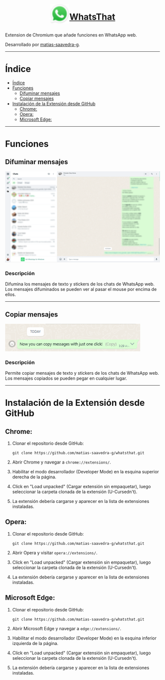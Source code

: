 <div align="center" style="display: flex; align-items: center; justify-content: center;">
   <img align="left" height=64 src="icons/icon.png"/>
   <h1>
      <a href="https://github.com/matias-saavedra-g/whatsthat">
         WhatsThat
      </a>
   </h1>
</div>

Extension de Chromium que añade funciones en WhatsApp web. 

Desarrollado por [matias-saavedra-g](https://github.com/matias-saavedra-g/).

---

# Índice

- [Índice](#índice)
- [Funciones](#funciones)
  - [Difuminar mensajes](#difuminar-mensajes)
  - [Copiar mensajes](#copiar-mensajes)
- [Instalación de la Extensión desde GitHub](#instalación-de-la-extensión-desde-github)
  - [Chrome:](#chrome)
  - [Opera:](#opera)
  - [Microsoft Edge:](#microsoft-edge)

---

# Funciones

## Difuminar mensajes

![Imagen de ejemplo de mensajes difuminados](img/eg1.png)

### Descripción <!-- omit in toc -->

Difumina los mensajes de texto y stickers de los chats de WhatsApp web. Los mensajes difuminados se pueden ver al pasar el mouse por encima de ellos.

---

## Copiar mensajes

![Imagen de ejemplo de copiado de mensajes](img/eg2.png)

### Descripción <!-- omit in toc -->

Permite copiar mensajes de texto y stickers de los chats de WhatsApp web. Los mensajes copiados se pueden pegar en cualquier lugar.

---

# Instalación de la Extensión desde GitHub

## Chrome:

1. Clonar el repositorio desde GitHub:
   ```
   git clone https://github.com/matias-saavedra-g/whatsthat.git
   ```

2. Abrir Chrome y navegar a `chrome://extensions/`.

3. Habilitar el modo desarrollador (Developer Mode) en la esquina superior derecha de la página.

4. Click en "Load unpacked" (Cargar extensión sin empaquetar), luego seleccionar la carpeta clonada de la extensión (U-Cursedn't).

5. La extensión debería cargarse y aparecer en la lista de extensiones instaladas.

## Opera:

1. Clonar el repositorio desde GitHub:
   ```
   git clone https://github.com/matias-saavedra-g/whatsthat.git
   ```

2. Abrir Opera y visitar `opera://extensions/`.

3. Click en "Load unpacked" (Cargar extensión sin empaquetar), luego seleccionar la carpeta clonada de la extensión (U-Cursedn't).

4. La extensión debería cargarse y aparecer en la lista de extensiones instaladas.

## Microsoft Edge:

1. Clonar el repositorio desde GitHub:
   ```
   git clone https://github.com/matias-saavedra-g/whatsthat.git
   ```

2. Abrir Microsoft Edge y navegar a `edge://extensions/`.

3. Habilitar el modo desarrollador (Developer Mode) en la esquina inferior izquierda de la página.

4. Click en "Load unpacked" (Cargar extensión sin empaquetar), luego seleccionar la carpeta clonada de la extensión (U-Cursedn't).

5. La extensión debería cargarse y aparecer en la lista de extensiones instaladas.
